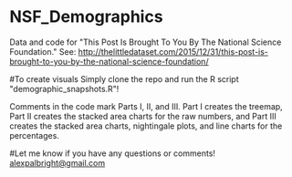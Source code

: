 # NSF_Demographics
Data and code for "This Post Is Brought To You By The National Science Foundation."
See: http://thelittledataset.com/2015/12/31/this-post-is-brought-to-you-by-the-national-science-foundation/

#To create visuals
Simply clone the repo and run the R script "demographic_snapshots.R"!

Comments in the code mark Parts I, II, and III. Part I creates the treemap, Part II creates the stacked area charts for the raw numbers, and Part III creates the stacked area charts, nightingale plots, and line charts for the percentages.

#Let me know if you have any questions or comments!
alexpalbright@gmail.com

